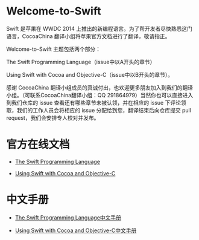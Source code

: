 Welcome-to-Swift
================

Swift 是苹果在 WWDC 2014 上推出的新编程语言。为了帮开发者尽快熟悉这门语言，CocoaChina 翻译小组将苹果官方文档进行了翻译，敬请指正。

Welcome-to-Swift 主题包括两个部分：

The Swift Programming Language（issue中以A开头的章节） 

Using Swift with Cocoa and Objective-C（issue中以B开头的章节）。

感谢 CocoaChina 翻译小组成员的真诚付出，也欢迎更多朋友加入到我们的翻译小组。（可联系CocoaChina翻译小组：QQ 291864979）当然你也可以直接进入到我们仓库的 issue 查看还有哪些章节未被认领，并在相应的 issue 下评论领取，我们的工作人员会将相应的 issue 分配给到您，翻译结束后向仓库提交 pull request，我们会安排专人校对并发布。 


# 官方在线文档
-  [The Swift Programming Language](https://developer.apple.com/library/prerelease/ios/documentation/Swift/Conceptual/Swift_Programming_Language/index.html#//apple_ref/doc/uid/TP40014097)

-  [Using Swift with Cocoa and Objective-C](https://developer.apple.com/library/prerelease/ios/documentation/Swift/Conceptual/BuildingCocoaApps/index.html#//apple_ref/doc/uid/TP40014216)
  
# 中文手册
-  [The Swift Programming Language中文手册](./TheSwiftProgrammingLanguage中文手册.md )

-  [Using Swift with Cocoa and Objective-C中文手册](./UsingSwiftwithCocoaandObjective-C中文手册.md)
